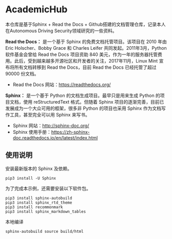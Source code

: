 # AcademicHub

本仓库是基于Sphinx + Read the Docs + Github搭建的文档管理仓库，记录本人在Autonomous Driving Security领域研究的一些资料。



**Read the Docs：** 是一个基于 Sphinx 的免费文档托管项目。该项目在 2010 年由 Eric Holscher、Bobby Grace 和 Charles Leifer 共同发起。2011年3月，Python 软件基金会曾给 Read the Docs 项目资助 840 美元，作为一年的服务器托管费用。此后，受到越来越多开源社区和开发者的关注，2017年11月，Linux Mint 宣布将所有文档转移到 Read the Docs，目前 Read the Docs 已经托管了超过 90000 份文档。

- Read the Docs 网站：https://readthedocs.org/



**Sphinx：** 是一个基于 Python 的文档生成项目。最早只是用来生成 Python 的项目文档，使用 reStructuredText 格式。但随着 Sphinx 项目的逐渐完善，目前已发展成为一个大众可用的框架，很多非 Python 的项目也采用 Sphinx 作为文档写作工具，甚至完全可以用 Sphinx 来写书。

- Sphinx 网站：http://sphinx-doc.org/
- Sphinx 使用手册：https://zh-sphinx-doc.readthedocs.io/en/latest/index.html



## 使用说明

安装最新版本的 Sphinx 及依赖。

```shell
pip3 install -U Sphinx
```

为了完成本示例，还需要安装以下软件包。

```shell
pip3 install sphinx-autobuild
pip3 install sphinx_rtd_theme
pip3 install recommonmark
pip3 install sphinx_markdown_tables
```

本地编译

```shell
sphinx-autobuild source build/html
```

